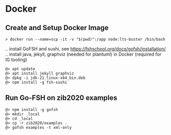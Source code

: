 # Docker

## Create and Setup Docker Image
```
> docker run --name=scp -it -v "$(pwd)":/app node:lts-buster /bin/bash
```

.. install GoFSH and sushi, see https://fshschool.org/docs/gofsh/installation/
.. install java, jekyll, graphviz (needed for plantuml) in Docker (required for IG tooling)

```
@> apt update
@> apt install jekyll graphviz
@> dpkg -i jdk-21_linux-x64_bin.deb
@> npm install -g fsh-sushi
```

## Run Go-FSH on zib2020 examples
```
@> npm install -g gofsh
@> mkdir _local
@> cd _local
@> cp -r zib2020/examples .
@> gofsh examples -t xml-only
```